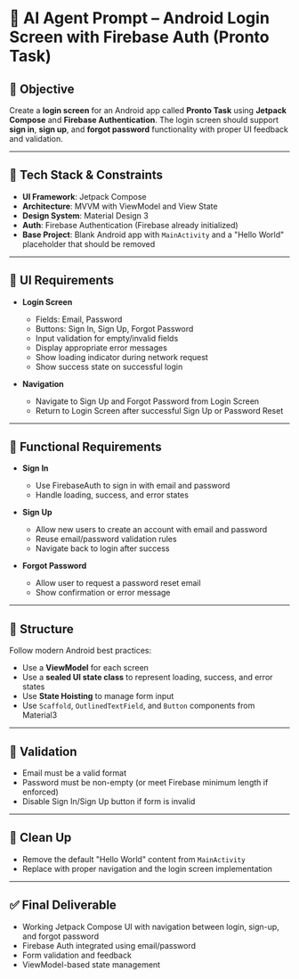 
# 🧠 AI Agent Prompt – Android Login Screen with Firebase Auth (Pronto Task)

## 📱 Objective
Create a **login screen** for an Android app called **Pronto Task** using **Jetpack Compose** and **Firebase Authentication**. The login screen should support **sign in**, **sign up**, and **forgot password** functionality with proper UI feedback and validation.

---

## 🧰 Tech Stack & Constraints

- **UI Framework**: Jetpack Compose
- **Architecture**: MVVM with ViewModel and View State
- **Design System**: Material Design 3
- **Auth**: Firebase Authentication (Firebase already initialized)
- **Base Project**: Blank Android app with `MainActivity` and a "Hello World" placeholder that should be removed

---

## 🎨 UI Requirements

- **Login Screen**
  - Fields: Email, Password
  - Buttons: Sign In, Sign Up, Forgot Password
  - Input validation for empty/invalid fields
  - Display appropriate error messages
  - Show loading indicator during network request
  - Show success state on successful login

- **Navigation**
  - Navigate to Sign Up and Forgot Password from Login Screen
  - Return to Login Screen after successful Sign Up or Password Reset

---

## 🔧 Functional Requirements

- **Sign In**
  - Use FirebaseAuth to sign in with email and password
  - Handle loading, success, and error states

- **Sign Up**
  - Allow new users to create an account with email and password
  - Reuse email/password validation rules
  - Navigate back to login after success

- **Forgot Password**
  - Allow user to request a password reset email
  - Show confirmation or error message

---

## 📂 Structure

Follow modern Android best practices:
- Use a **ViewModel** for each screen
- Use a **sealed UI state class** to represent loading, success, and error states
- Use **State Hoisting** to manage form input
- Use `Scaffold`, `OutlinedTextField`, and `Button` components from Material3

---

## 🧪 Validation

- Email must be a valid format
- Password must be non-empty (or meet Firebase minimum length if enforced)
- Disable Sign In/Sign Up button if form is invalid

---

## 🧼 Clean Up

- Remove the default "Hello World" content from `MainActivity`
- Replace with proper navigation and the login screen implementation

---

## ✅ Final Deliverable

- Working Jetpack Compose UI with navigation between login, sign-up, and forgot password
- Firebase Auth integrated using email/password
- Form validation and feedback
- ViewModel-based state management
